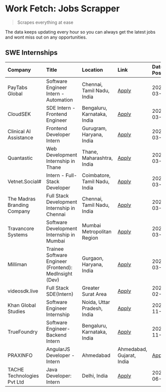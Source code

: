# Work Fetch: Jobs Scrapper
> Scrapes everything at ease

The data keeps updating every hour so you can always get the latest jobs and wont miss out on any opportunities.

## SWE Internships
<!--START_SECTION:workfetch-->
| Company                     | Title                                                  | Location                      | Link                                                                                                                                                                                                                                                                        | Date Posted   |
|:----------------------------|:-------------------------------------------------------|:------------------------------|:----------------------------------------------------------------------------------------------------------------------------------------------------------------------------------------------------------------------------------------------------------------------------|:--------------|
| PayTabs Global              | Software Engineer Intern - Automation                  | Chennai, Tamil Nadu, India    | [Apply](https://in.linkedin.com/jobs/view/software-engineer-intern-automation-at-paytabs-global-3866598851?refId=GZzkFFocdkpq4LMMg2FPhw%3D%3D&trackingId=O54fDPsL3fmaslbRX5jgTA%3D%3D&position=10&pageNum=0&trk=public_jobs_jserp-result_search-card)                       | 2024-03-22    |
| CloudSEK                    | SDE Intern - Frontend Engineer                         | Bengaluru, Karnataka, India   | [Apply](https://in.linkedin.com/jobs/view/sde-intern-frontend-engineer-at-cloudsek-3866616176?refId=GZzkFFocdkpq4LMMg2FPhw%3D%3D&trackingId=pAPVMJTu4XrbXqsK%2F0vQhA%3D%3D&position=11&pageNum=0&trk=public_jobs_jserp-result_search-card)                                  | 2024-03-22    |
| Clinical AI Assistance      | Frontend Developer Intern                              | Gurugram, Haryana, India      | [Apply](https://in.linkedin.com/jobs/view/frontend-developer-intern-at-clinical-ai-assistance-3857425435?refId=GZzkFFocdkpq4LMMg2FPhw%3D%3D&trackingId=SOj25SJBouSdc5rHxLSuiQ%3D%3D&position=7&pageNum=0&trk=public_jobs_jserp-result_search-card)                          | 2024-03-21    |
| Quantastic                  | Web Development Internship in Thane                    | Thane, Maharashtra, India     | [Apply](https://in.linkedin.com/jobs/view/web-development-internship-in-thane-at-quantastic-3864356497?refId=GZzkFFocdkpq4LMMg2FPhw%3D%3D&trackingId=aYCgSlm8XgEbJIP4WyrbZw%3D%3D&position=15&pageNum=0&trk=public_jobs_jserp-result_search-card)                           | 2024-03-19    |
| Vetnet.Social#              | Intern - Full-Stack Developer                          | Coimbatore, Tamil Nadu, India | [Apply](https://in.linkedin.com/jobs/view/intern-full-stack-developer-at-vetnet-social%23-3860099088?refId=GZzkFFocdkpq4LMMg2FPhw%3D%3D&trackingId=GhkiRUVhmQeu56KdWmXa4g%3D%3D&position=13&pageNum=0&trk=public_jobs_jserp-result_search-card)                             | 2024-03-18    |
| The Madras Branding Company | Full Stack Development Internship in Chennai           | Chennai, Tamil Nadu, India    | [Apply](https://in.linkedin.com/jobs/view/full-stack-development-internship-in-chennai-at-the-madras-branding-company-3856193975?refId=GZzkFFocdkpq4LMMg2FPhw%3D%3D&trackingId=WOsgB5dzPaZFNtOlkeqxAA%3D%3D&position=21&pageNum=0&trk=public_jobs_jserp-result_search-card) | 2024-03-13    |
| Travancore Systems          | Software Development Internship in Mumbai              | Mumbai Metropolitan Region    | [Apply](https://in.linkedin.com/jobs/view/software-development-internship-in-mumbai-at-travancore-systems-3847706952?refId=GZzkFFocdkpq4LMMg2FPhw%3D%3D&trackingId=ZBh%2BM3kHUNfTv0dJDSxg2A%3D%3D&position=2&pageNum=0&trk=public_jobs_jserp-result_search-card)            | 2024-03-05    |
| Milliman                    | Trainee Software Engineer (Frontend): MedInsight (Dev) | Gurgaon, Haryana, India       | [Apply](https://in.linkedin.com/jobs/view/trainee-software-engineer-frontend-medinsight-dev-at-milliman-3792874280?refId=GZzkFFocdkpq4LMMg2FPhw%3D%3D&trackingId=VxSRZ6XvB%2B5SAjabzED7Uw%3D%3D&position=8&pageNum=0&trk=public_jobs_jserp-result_search-card)              | 2024-03-01    |
| videosdk.live               | Full Stack SDE(Intern)                                 | Greater Surat Area            | [Apply](https://in.linkedin.com/jobs/view/full-stack-sde-intern-at-videosdk-live-3842945056?refId=GZzkFFocdkpq4LMMg2FPhw%3D%3D&trackingId=eNcTwXhMYMx3XIR%2BYoVpDA%3D%3D&position=17&pageNum=0&trk=public_jobs_jserp-result_search-card)                                    | 2024-02-29    |
| Khan Global Studies         | Software Engineer Internship                           | Noida, Uttar Pradesh, India   | [Apply](https://in.linkedin.com/jobs/view/software-engineer-internship-at-khan-global-studies-3766942197?refId=GZzkFFocdkpq4LMMg2FPhw%3D%3D&trackingId=%2FdN4Xv2P1KiCw0A%2FN1R7Qg%3D%3D&position=19&pageNum=0&trk=public_jobs_jserp-result_search-card)                     | 2023-11-27    |
| TrueFoundry                 | Software Engineer-Backend Intern                       | Bengaluru, Karnataka, India   | [Apply](https://in.linkedin.com/jobs/view/software-engineer-backend-intern-at-truefoundry-3779508170?refId=GZzkFFocdkpq4LMMg2FPhw%3D%3D&trackingId=gkiHWR%2F8HwGJSJT2K3KmyQ%3D%3D&position=9&pageNum=0&trk=public_jobs_jserp-result_search-card)                            | 2023-11-10    |
| PRAXINFO                    | AngularJS Developer - Intern | Ahmedabad               | Ahmedabad, Gujarat, India     | [Apply](https://in.linkedin.com/jobs/view/angularjs-developer-intern-ahmedabad-at-praxinfo-3656594961?refId=GZzkFFocdkpq4LMMg2FPhw%3D%3D&trackingId=T4cDuqvsIVCgOdImOGli6Q%3D%3D&position=14&pageNum=0&trk=public_jobs_jserp-result_search-card)                            | 2023-06-12    |
| TACHE Technologies Pvt Ltd  | Java Developer: Intern                                 | Delhi, India                  | [Apply](https://in.linkedin.com/jobs/view/java-developer-intern-at-tache-technologies-pvt-ltd-3627622735?refId=GZzkFFocdkpq4LMMg2FPhw%3D%3D&trackingId=solIbnes%2BCov6XGWguT29Q%3D%3D&position=3&pageNum=0&trk=public_jobs_jserp-result_search-card)                        | 2023-06-06    |
<!--END_SECTION:workfetch-->
